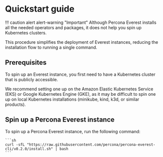 # Quickstart guide

!!! caution alert alert-warning "Important"
    Although Percona Everest installs all the needed operators and packages, it does not help you spin up Kubernetes clusters.


This procedure simplifies the deployment of Everest instances, reducing the installation flow to running a single command.


## Prerequisites

To spin up an Everest instance, you first need to have a Kubernetes cluster that is publicly accessible.

We recommend setting one up on the Amazon Elastic Kubernetes Service (EKS) or Google Kubernetes Engine (GKE), as it may be difficult to spin one up on local Kubernetes installations (minikube, kind, k3d, or similar products).


## Spin up a Percona Everest instance

To spin up a Percona Everest instance, run the following command:

    ```sh
    curl -sfL "https://raw.githubusercontent.com/percona/percona-everest-cli/v0.2.0/install.sh" | bash
    ```
